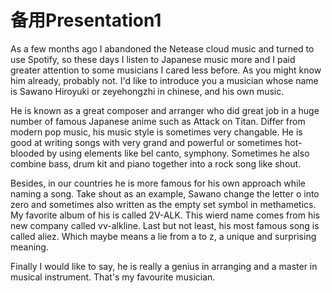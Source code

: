 # 备用Presentation1

As a few months ago I abandoned the Netease cloud music and turned to use Spotify, so these days I listen to Japanese music more and I paid greater attention to some musicians I cared less before. As you might know him already, probably not. I'd like to introduce you a musician whose name is Sawano Hiroyuki or zeyehongzhi in chinese, and his own music.

He is known as a great composer and arranger who did great job in a huge number of famous Japanese anime such as Attack on Titan. Differ from modern pop music, his music style is sometimes very changable. He is good at writing songs with very grand and powerful or sometimes hot-blooded by using elements like bel canto, symphony. Sometimes he also combine bass, drum kit and piano together into a rock song like shout.

Besides, in our countries he is more famous for his own approach while naming a song. Take shout as an example, Sawano change the letter o into zero and sometimes also written as the empty set symbol in methametics. My favorite album of his is called 2V-ALK. This wierd name comes from his new company called vv-alkline. Last but not least, his most famous song is called aliez. Which maybe means a lie from a to z, a unique and surprising meaning.

Finally I would like to say, he is really a genius in arranging and a master in musical instrument. That's my favourite musician.